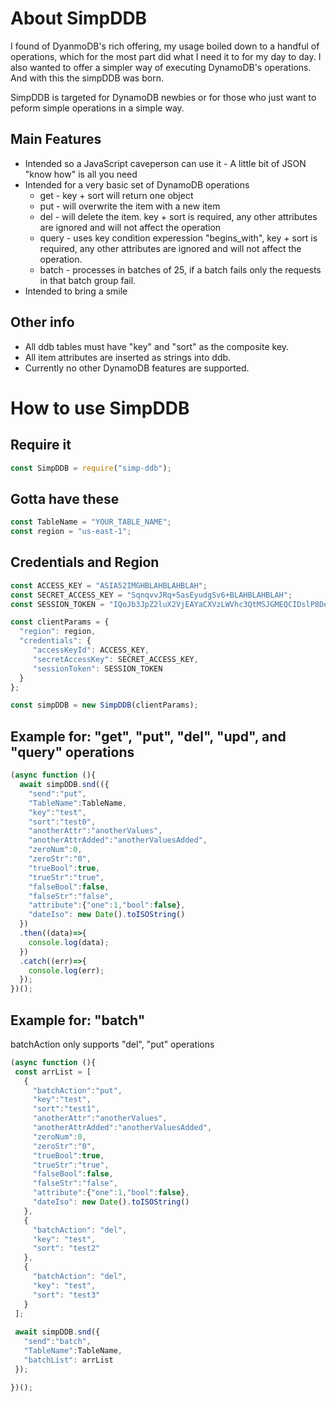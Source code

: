 # About SimpDDB 

<p>I found of DyanmoDB's rich offering, my usage boiled down to a handful of operations, which for the most part did what I need it to for my day to day.  I also wanted to offer a simpler way of executing DynamoDB's operations. And with this the simpDDB was born.</p>
<p>SimpDDB is targeted for DynamoDB newbies or for those who just want to peform simple operations in a simple way.</p>


## Main Features
* Intended so a JavaScript caveperson can use it - A little bit of JSON "know how" is all you need
* Intended for a very basic set of DynamoDB operations
  * get - key + sort will return one object
  * put - will overwrite the item with a new item
  * del - will delete the item. key + sort is required, any other attributes are ignored and will not affect the operation
  * query - uses key condition experession "begins_with", key + sort is required, any other attributes are ignored and will not affect the operation.
  * batch - processes in batches of 25, if a batch fails only the requests in that batch group fail.
* Intended to bring a smile 

## Other info
* All ddb tables must have "key" and "sort" as the composite key. 
* All item attributes are inserted as strings into ddb. 
* Currently no other DynamoDB features are supported.

# How to use SimpDDB 

## Require it 
```javascript
const SimpDDB = require("simp-ddb");
```

## Gotta have these
```javascript
const TableName = "YOUR_TABLE_NAME";
const region = "us-east-1";
```

## Credentials and Region 
```javascript
const ACCESS_KEY = "ASIA52IMGHBLAHBLAHBLAH";
const SECRET_ACCESS_KEY = "SqnqvvJRq+5asEyudgSv6+BLAHBLAHBLAH";
const SESSION_TOKEN = "IQoJb3JpZ2luX2VjEAYaCXVzLWVhc3QtMSJGMEQCIDslP8DeavFrEMddVERYLONGBLAHBLAHBLAH";

const clientParams = {
  "region": region,
  "credentials": {
     "accessKeyId": ACCESS_KEY,
     "secretAccessKey": SECRET_ACCESS_KEY,
     "sessionToken": SESSION_TOKEN
  }
};

const simpDDB = new SimpDDB(clientParams);

```

## Example for: "get", "put", "del", "upd", and "query" operations 

```javascript
(async function (){
  await simpDDB.snd(({
    "send":"put",
    "TableName":TableName,
    "key":"test",
    "sort":"test0",
    "anotherAttr":"anotherValues",
    "anotherAttrAdded":"anotherValuesAdded",
    "zeroNum":0,
    "zeroStr":"0",
    "trueBool":true,
    "trueStr":"true",
    "falseBool":false,
    "falseStr":"false",
    "attribute":{"one":1,"bool":false},
    "dateIso": new Date().toISOString()
  })
  .then((data)=>{
    console.log(data);
  })
  .catch((err)=>{
    console.log(err);
  });
})();
```

## Example for: "batch"
batchAction only supports "del", "put" operations
 ```javascript
(async function (){
  const arrList = [
    {
      "batchAction":"put",
      "key":"test",
      "sort":"test1",
      "anotherAttr":"anotherValues",
      "anotherAttrAdded":"anotherValuesAdded",
      "zeroNum":0,
      "zeroStr":"0",
      "trueBool":true,
      "trueStr":"true",
      "falseBool":false,
      "falseStr":"false",
      "attribute":{"one":1,"bool":false},
      "dateIso": new Date().toISOString()
    },
    {
      "batchAction": "del",
      "key": "test",
      "sort": "test2"
    },
    {
      "batchAction": "del",
      "key": "test",
      "sort": "test3"
    }
  ];
  
  await simpDDB.snd({
    "send":"batch",
    "TableName":TableName,
    "batchList": arrList
  });

})();
```
